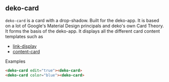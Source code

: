 ## deko-card

`deko-card` is a card with a drop-shadow. Built for the deko-app. It is based on a lot of Google's Material Design principals and deko's own Card Theory. It forms the basis of the deko-app. It displays all the different card content templates such as 

* [link-display](https://github.com/hi9here/link-display)
* [content-card](https://github.com/hi9here/content-card)

Examples

```html
<deko-card edit="true"><deko-card>
<deko-card color="blue"><deko-card>
```